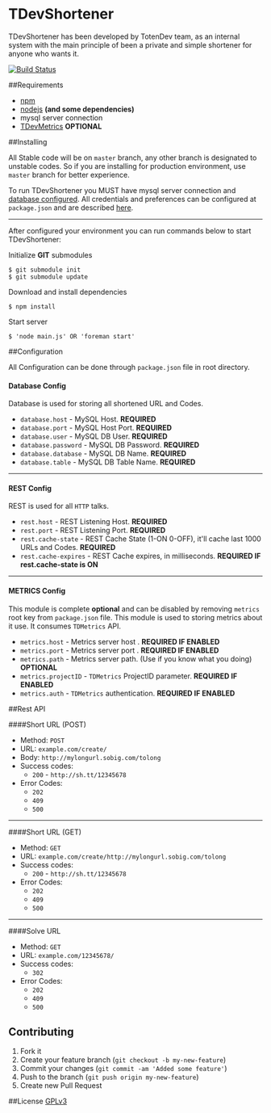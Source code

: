 TDevShortener
=============

TDevShortener has been developed by TotenDev team, as an internal system with the main principle of been a private and simple shortener for anyone who wants it.

[![Build Status](https://secure.travis-ci.org/TotenDev/TDevShortener.png?branch=master)](http://travis-ci.org/TotenDev/TDevShortener)

##Requirements

- [npm](https://github.com/isaacs/npm)
- [nodejs](https://github.com/joyent/node) **(and some dependencies)**
- mysql server connection
- [TDevMetrics](https://github.com/TotenDev/TDMetrics/) **OPTIONAL**

##Installing

All Stable code will be on `master` branch, any other branch is designated to unstable codes. So if you are installing for production environment, use `master` branch for better experience.

To run TDevShortener you MUST have mysql server connection and [database configured](https://github.com/TotenDev/TDevShortener/raw/master/application/db.sql). All credentials and preferences can be configured at `package.json` and are described [here](#configuration).

---

After configured your environment you can run commands below to start TDevShortener:

Initialize **GIT** submodules

	$ git submodule init
	$ git submodule update

Download and install dependencies

	$ npm install

Start server
	
	$ 'node main.js' OR 'foreman start'

##Configuration

All Configuration can be done through `package.json` file in root directory.

#### Database Config
Database is used for storing all shortened URL and Codes.
- `database.host` - MySQL Host. **REQUIRED**
- `database.port` - MySQL Host Port. **REQUIRED**
- `database.user` - MySQL DB User. **REQUIRED**
- `database.password` - MySQL DB Password. **REQUIRED**
- `database.database` - MySQL DB Name. **REQUIRED**
- `database.table` - MySQL DB Table Name. **REQUIRED**

---
#### REST Config
REST is used for all `HTTP` talks. 
- `rest.host` - REST Listening Host. **REQUIRED**
- `rest.port` - REST Listening Port. **REQUIRED**
- `rest.cache-state` - REST Cache State (1-ON 0-OFF), it'll cache last 1000 URLs and Codes. **REQUIRED**
- `rest.cache-expires` - REST Cache expires, in milliseconds. **REQUIRED IF rest.cache-state is ON**

---
#### METRICS Config
This module is complete **optional** and can be disabled by removing `metrics` root key from `package.json` file.
This module is used to storing metrics about it use. It consumes `TDMetrics` API.
- `metrics.host` - Metrics server host . **REQUIRED IF ENABLED**
- `metrics.port` - Metrics server port . **REQUIRED IF ENABLED**
- `metrics.path` - Metrics server path. (Use if you know what you doing) **OPTIONAL**
- `metrics.projectID` - `TDMetrics` ProjectID parameter. **REQUIRED IF ENABLED**
- `metrics.auth` - `TDMetrics` authentication. **REQUIRED IF ENABLED**

##Rest API

####Short URL (POST)
- Method: `POST`
- URL: `example.com/create/`
- Body: `http://mylongurl.sobig.com/tolong`
- Success codes: 
	- `200` - `http://sh.tt/12345678`
- Error Codes: 
	- `202`
	- `409`
	- `500`
	
---
####Short URL (GET)
- Method: `GET`
- URL: `example.com/create/http://mylongurl.sobig.com/tolong`
- Success codes: 
	- `200` - `http://sh.tt/12345678`
- Error Codes: 
	- `202`
	- `409`
	- `500`
	
---
####Solve URL
- Method: `GET`
- URL: `example.com/12345678/`
- Success codes: 
	- `302`
- Error Codes: 
	- `202`
	- `409`
	- `500`

## Contributing
1. Fork it
2. Create your feature branch (`git checkout -b my-new-feature`)
3. Commit your changes (`git commit -am 'Added some feature'`)
4. Push to the branch (`git push origin my-new-feature`)
5. Create new Pull Request
	
##License
[GPLv3](TDevShortener/raw/master/LICENSE)